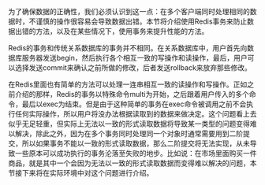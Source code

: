 为了确保数据的正确性，我们必须认识到这一点：在多个客户端同时处理相同的数据时，不谨慎的操作很容易会导致数据出错。本节将介绍使用Redis事务来防止数据出错的方法，以及在某些情况下，使用事务来提升性能的方法。

Redis的事务和传统关系数据库的事务并不相同。在关系数据库中，用户首先向数据库服务器发送begin，然后执行各个相互一致的写操作和读操作，最后，用户可以选择发送commit来确认之前所做的修改，后者发送rollback来放弃那些修改。

在Redis里面也有简单的方法可以处理一连串相互一致的读操作和写操作。正如之前介绍的那样，Redis的事务以特殊命令multi为开始，之后跟着用户传入的多个命令，最后以exec为结束。但是由于这种简单的事务在exec命令被调用之前不会执行任何实际操作，所以用户将没办法根据读取到的数据来做决定。这个问题看上去似乎无足轻重，但实际上无法以一致的形式读取数据将导致某一类型的问题变得难以解决，除此之外，因为在多个事务同时处理同一个对象时通常需要用到二阶提交，所以如果事务不能以一致的形式读取数据，那么二阶提交将无法实现，从未导致一些原本可以成功执行的事务沦落至失败的地步。比如说：在市场里面购买一件商品，就是其中一个会因为无法以一致的形式读取数据而变得难以解决的问题，本节接下来将在实际环境中对这个问题进行介绍。

